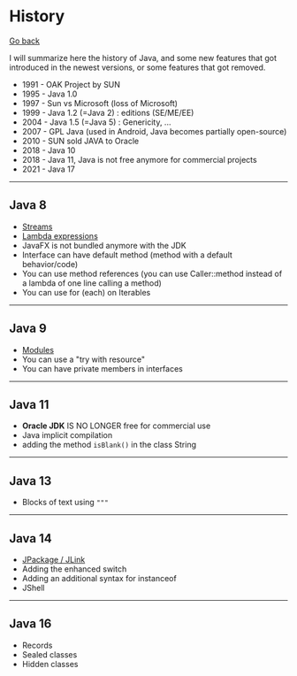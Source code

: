 # History

[Go back](../index.md#beginner)

I will summarize here the history of Java, and some new features that got introduced in the newest versions, or some features that got removed.

* 1991 - OAK Project by SUN
* 1995 - Java 1.0
* 1997 - Sun vs Microsoft (loss of Microsoft)
* 1999 - Java 1.2 (=Java 2) : editions (SE/ME/EE)
* 2004 - Java 1.5 (=Java 5) : Genericity, ...
* 2007 - GPL Java (used in Android, Java becomes partially open-source)
* 2010 - SUN sold JAVA to Oracle
* 2018 - Java 10
* 2018 - Java 11, Java is not free anymore for commercial projects
* 2021 - Java 17

<hr class="sl">

## Java 8

* [Streams](../advanced/streams.md)
* [Lambda expressions](interfaces.md#functional-interfaces)
* JavaFX is not bundled anymore with the JDK
* Interface can have default method (method with a default behavior/code)
* You can use method references (you can use Caller::method instead of a lambda of one line calling a method)
* You can use for (each) on Iterables

<hr class="sr">

## Java 9

* [Modules](../expert/modules.md)
* You can use a "try with resource"
* You can have private members in interfaces

<hr class="sl">

## Java 11

* **Oracle JDK** IS NO LONGER free for commercial use
* Java implicit compilation
* adding the method `isBlank()`  in the class String

<hr class="sr">

## Java 13

* Blocks of text using ``"""``

<hr class="sl">

## Java 14

* [JPackage / JLink](../expert/exe.md)
* Adding the enhanced switch
* Adding an additional syntax for instanceof
* JShell

<hr class="sr">

## Java 16

* Records
* Sealed classes
* Hidden classes